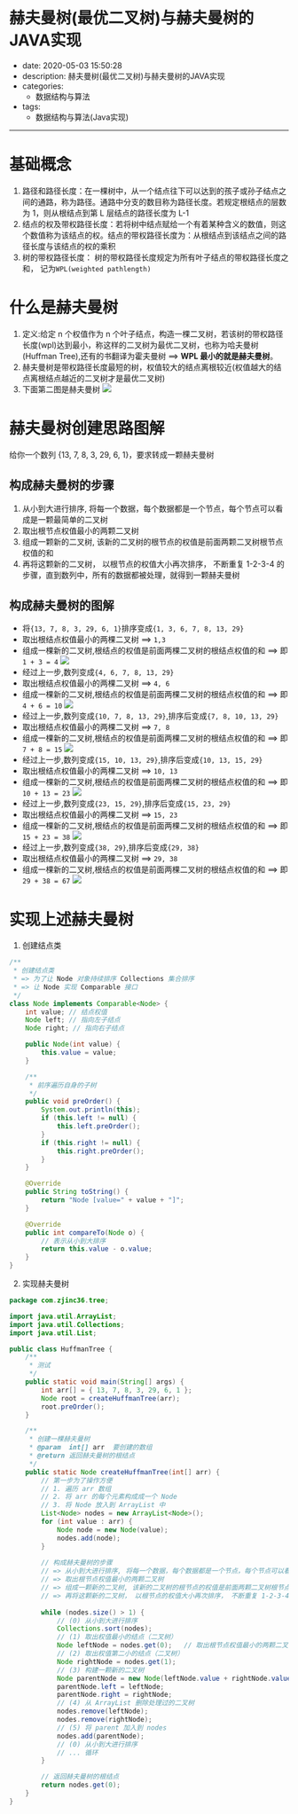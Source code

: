 #   赫夫曼树(最优二叉树)与赫夫曼树的JAVA实现
+ date: 2020-05-03 15:50:28
+ description: 赫夫曼树(最优二叉树)与赫夫曼树的JAVA实现
+ categories:
  - 数据结构与算法
+ tags:
  - 数据结构与算法(Java实现)
---
#   基础概念
1.  路径和路径长度：在一棵树中，从一个结点往下可以达到的孩子或孙子结点之间的通路，称为路径。通路中分支的数目称为路径长度。若规定根结点的层数为 1，则从根结点到第 L 层结点的路径长度为 L-1
2.  结点的权及带权路径长度：若将树中结点赋给一个有着某种含义的数值，则这个数值称为该结点的权。结点的带权路径长度为：从根结点到该结点之间的路径长度与该结点的权的乘积
3.  树的带权路径长度： 树的带权路径长度规定为所有叶子结点的带权路径长度之和， 记为`WPL(weighted pathlength)`

#   什么是赫夫曼树
1.  定义:给定 n 个权值作为 n 个叶子结点，构造一棵二叉树，若该树的带权路径长度(wpl)达到最小，称这样的二叉树为最优二叉树，也称为哈夫曼树(Huffman Tree),还有的书翻译为霍夫曼树 ==> **WPL 最小的就是赫夫曼树**。
2.  赫夫曼树是带权路径长度最短的树，权值较大的结点离根较近(权值越大的结点离根结点越近的二叉树才是最优二叉树)
3.  下面第二图是赫夫曼树
![](../images/2020/07/20200730013.png)

#   赫夫曼树创建思路图解
给你一个数列 {13, 7, 8, 3, 29, 6, 1}，要求转成一颗赫夫曼树

##  构成赫夫曼树的步骤
1.  从小到大进行排序, 将每一个数据，每个数据都是一个节点，每个节点可以看成是一颗最简单的二叉树
2.  取出根节点权值最小的两颗二叉树
3.  组成一颗新的二叉树, 该新的二叉树的根节点的权值是前面两颗二叉树根节点权值的和
4.  再将这颗新的二叉树， 以根节点的权值大小再次排序， 不断重复 1-2-3-4 的步骤，直到数列中，所有的数据都被处理，就得到一颗赫夫曼树

##  构成赫夫曼树的图解
+   将`{13, 7, 8, 3, 29, 6, 1}`排序变成`{1, 3, 6, 7, 8, 13, 29}`
+   取出根结点权值最小的两棵二叉树 ==> `1,3`
+   组成一棵新的二叉树,根结点的权值是前面两棵二叉树的根结点权值的和 ==> 即`1 + 3 = 4`
![](../images/2020/07/20200730015.png)
+   经过上一步,数列变成`{4, 6, 7, 8, 13, 29}`
+   取出根结点权值最小的两棵二叉树 ==> `4, 6`
+   组成一棵新的二叉树,根结点的权值是前面两棵二叉树的根结点权值的和 ==> 即`4 + 6 = 10`
![](../images/2020/07/20200730016.png)
+   经过上一步,数列变成`{10, 7, 8, 13, 29}`,排序后变成`{7, 8, 10, 13, 29}`
+   取出根结点权值最小的两棵二叉树 ==> `7, 8`
+   组成一棵新的二叉树,根结点的权值是前面两棵二叉树的根结点权值的和 ==> 即`7 + 8 = 15`
![](../images/2020/07/20200730017.png)
+   经过上一步,数列变成`{15, 10, 13, 29}`,排序后变成`{10, 13, 15, 29}`
+   取出根结点权值最小的两棵二叉树 ==> `10, 13`
+   组成一棵新的二叉树,根结点的权值是前面两棵二叉树的根结点权值的和 ==> 即`10 + 13 = 23`
![](../images/2020/07/20200730018.png)
+   经过上一步,数列变成`{23, 15, 29}`,排序后变成`{15, 23, 29}`
+   取出根结点权值最小的两棵二叉树 ==> `15, 23`
+   组成一棵新的二叉树,根结点的权值是前面两棵二叉树的根结点权值的和 ==> 即`15 + 23 = 38`
![](../images/2020/07/20200730019.png)
+   经过上一步,数列变成`{38, 29}`,排序后变成`{29, 38}`
+   取出根结点权值最小的两棵二叉树 ==> `29, 38`
+   组成一棵新的二叉树,根结点的权值是前面两棵二叉树的根结点权值的和 ==> 即`29 + 38 = 67`
![](../images/2020/07/20200730020.png)


#   实现上述赫夫曼树
1.  创建结点类
```JAVA
/**
 * 创建结点类 
 * => 为了让 Node 对象持续排序 Collections 集合排序 
 * => 让 Node 实现 Comparable 接口
 */
class Node implements Comparable<Node> {
    int value; // 结点权值
    Node left; // 指向左子结点
    Node right; // 指向右子结点

    public Node(int value) {
        this.value = value;
    }

    /**
     * 前序遍历自身的子树
     */
    public void preOrder() {
        System.out.println(this);
        if (this.left != null) {
            this.left.preOrder();
        }
        if (this.right != null) {
            this.right.preOrder();
        }
    }

    @Override
    public String toString() {
        return "Node [value=" + value + "]";
    }

    @Override
    public int compareTo(Node o) {
        // 表示从小到大排序
        return this.value - o.value;
    }
}
```

2.  实现赫夫曼树
```JAVA
package com.zjinc36.tree;

import java.util.ArrayList;
import java.util.Collections;
import java.util.List;

public class HuffmanTree {
    /**
     * 测试
     */
    public static void main(String[] args) {
        int arr[] = { 13, 7, 8, 3, 29, 6, 1 };
        Node root = createHuffmanTree(arr);
        root.preOrder();
    }

    /**
     * 创建一棵赫夫曼树
     * @param  int[] arr  要创建的数组
     * @return 返回赫夫曼树的根结点
     */
    public static Node createHuffmanTree(int[] arr) {
        // 第一步为了操作方便
        // 1. 遍历 arr 数组
        // 2. 将 arr 的每个元素构成成一个 Node
        // 3. 将 Node 放入到 ArrayList 中
        List<Node> nodes = new ArrayList<Node>();
        for (int value : arr) {
            Node node = new Node(value);
            nodes.add(node);
        }
        
        // 构成赫夫曼树的步骤
        // => 从小到大进行排序, 将每一个数据，每个数据都是一个节点，每个节点可以看成是一颗最简单的二叉树
        // => 取出根节点权值最小的两颗二叉树
        // => 组成一颗新的二叉树, 该新的二叉树的根节点的权值是前面两颗二叉树根节点权值的和
        // => 再将这颗新的二叉树， 以根节点的权值大小再次排序， 不断重复 1-2-3-4 的步骤，直到数列中，所有的数据都被处理，就得到一颗赫夫曼树
        
        while (nodes.size() > 1) {
            // (0) 从小到大进行排序
            Collections.sort(nodes);    
            // (1) 取出权值最小的结点（二叉树）
            Node leftNode = nodes.get(0);   // 取出根节点权值最小的两颗二叉树
            // (2) 取出权值第二小的结点（二叉树）
            Node rightNode = nodes.get(1);
            // (3) 构建一颗新的二叉树
            Node parentNode = new Node(leftNode.value + rightNode.value);
            parentNode.left = leftNode;
            parentNode.right = rightNode;
            // (4) 从 ArrayList 删除处理过的二叉树
            nodes.remove(leftNode);
            nodes.remove(rightNode);
            // (5) 将 parent 加入到 nodes
            nodes.add(parentNode);
            // (0) 从小到大进行排序
            // ... 循环
        }

        // 返回赫夫曼树的根结点
        return nodes.get(0);
    }
}
```
